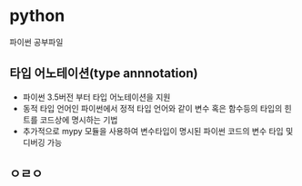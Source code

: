 # python
파이썬 공부파일

## 타입 어노테이션(type annnotation)
- 파이썬 3.5버전 부터 타입 어노테이션을 지원
- 동적 타입 언어인 파이썬에서 정적 타입 언어와 같이 변수 혹은 함수등의 타입의 힌트를 코드상에 명시하는 기법
- 추가적으로 mypy 모듈을 사용하여 변수타입이 명시된 파이썬 코드의 변수 타입 및 디버깅 가능

## ㅇㄹㅇ
